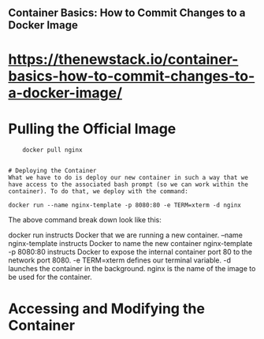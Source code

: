## Container Basics: How to Commit Changes to a Docker Image
# https://thenewstack.io/container-basics-how-to-commit-changes-to-a-docker-image/


# Pulling the Official Image
```
    docker pull nginx


# Deploying the Container
What we have to do is deploy our new container in such a way that we have access to the associated bash prompt (so we can work within the container). To do that, we deploy with the command:

```
    docker run --name nginx-template -p 8080:80 -e TERM=xterm -d nginx

The above command break down look like this:

docker run instructs Docker that we are running a new container.
    –name nginx-template instructs Docker to name the new container nginx-template
    -p 8080:80 instructs Docker to expose the internal container port 80 to the network port 8080.
    -e TERM=xterm defines our terminal variable.
    -d launches the container in the background.
nginx is the name of the image to be used for the container.


# Accessing and Modifying the Container

